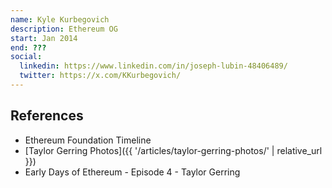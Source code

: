 ```yaml
---
name: Kyle Kurbegovich
description: Ethereum OG
start: Jan 2014
end: ???
social:
  linkedin: https://www.linkedin.com/in/joseph-lubin-48406489/
  twitter: https://x.com/KKurbegovich/
---
```


## References



- Ethereum Foundation Timeline
- [Taylor Gerring Photos]({{ '/articles/taylor-gerring-photos/' | relative_url }})
- Early Days of Ethereum - Episode 4 - Taylor Gerring
